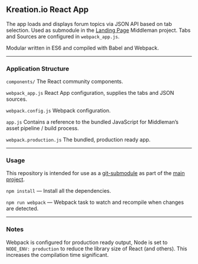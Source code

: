 ## Kreation.io React App
The app loads and displays forum topics via JSON API based on tab selection. Used as submodule in the [Landing Page](https://github.com/DannyFischer/hey.kreation.io) Middleman project. Tabs and Sources are configured in `webpack_app.js`.

Modular written in ES6 and compiled with Babel and Webpack.

---

### Application Structure

`components/` The React community components.

`webpack_app.js` React App configuration, supplies the tabs and JSON sources.

`webpack.config.js` Webpack configuration.

`app.js` Contains a reference to the bundled JavaScript for Middleman’s asset pipeline / build process.

`webpack.production.js` The bundled, production ready app.

----

### Usage
This repository is intended for use as a [git-submodule](http://git-scm.com/docs/git-submodule) as part of the [main project](https://github.com/DannyFischer/hey.kreation.io).

`npm install` — Install all the dependencies.

`npm run webpack` — Webpack task to watch and recompile when changes are detected.

----

### Notes

Webpack is configured for production ready output, Node is set to `NODE_ENV: production` to reduce the library size of React (and others). This increases the compilation time significant.
